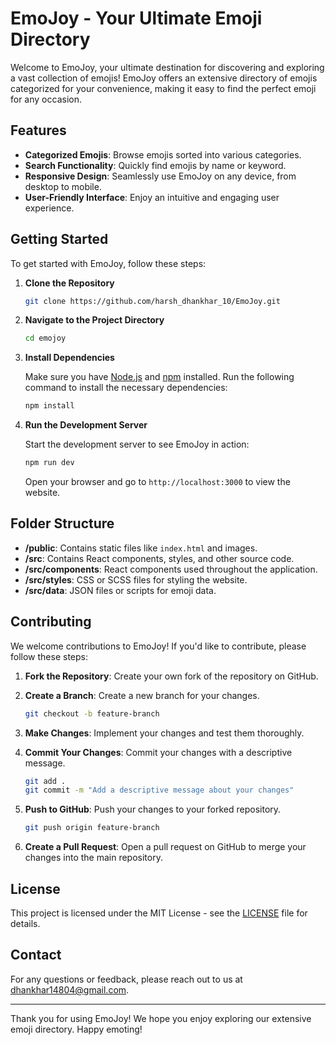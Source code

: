 # EmoJoy - Your Ultimate Emoji Directory

Welcome to EmoJoy, your ultimate destination for discovering and exploring a vast collection of emojis! EmoJoy offers an extensive directory of emojis categorized for your convenience, making it easy to find the perfect emoji for any occasion.

## Features

- **Categorized Emojis**: Browse emojis sorted into various categories.
- **Search Functionality**: Quickly find emojis by name or keyword.
- **Responsive Design**: Seamlessly use EmoJoy on any device, from desktop to mobile.
- **User-Friendly Interface**: Enjoy an intuitive and engaging user experience.

## Getting Started

To get started with EmoJoy, follow these steps:

1. **Clone the Repository**

    ```bash
    git clone https://github.com/harsh_dhankhar_10/EmoJoy.git
    ```

2. **Navigate to the Project Directory**

    ```bash
    cd emojoy
    ```

3. **Install Dependencies**

    Make sure you have [Node.js](https://nodejs.org/) and [npm](https://www.npmjs.com/) installed. Run the following command to install the necessary dependencies:

    ```bash
    npm install
    ```

4. **Run the Development Server**

    Start the development server to see EmoJoy in action:

    ```bash
    npm run dev
    ```

    Open your browser and go to `http://localhost:3000` to view the website.

## Folder Structure

- **/public**: Contains static files like `index.html` and images.
- **/src**: Contains React components, styles, and other source code.
- **/src/components**: React components used throughout the application.
- **/src/styles**: CSS or SCSS files for styling the website.
- **/src/data**: JSON files or scripts for emoji data.

## Contributing

We welcome contributions to EmoJoy! If you'd like to contribute, please follow these steps:

1. **Fork the Repository**: Create your own fork of the repository on GitHub.
2. **Create a Branch**: Create a new branch for your changes.

    ```bash
    git checkout -b feature-branch
    ```

3. **Make Changes**: Implement your changes and test them thoroughly.
4. **Commit Your Changes**: Commit your changes with a descriptive message.

    ```bash
    git add .
    git commit -m "Add a descriptive message about your changes"
    ```

5. **Push to GitHub**: Push your changes to your forked repository.

    ```bash
    git push origin feature-branch
    ```

6. **Create a Pull Request**: Open a pull request on GitHub to merge your changes into the main repository.

## License

This project is licensed under the MIT License - see the [LICENSE](LICENSE) file for details.

## Contact

For any questions or feedback, please reach out to us at [dhankhar14804@gmail.com](mailto:dhankhar14804@gmail.com).

---

Thank you for using EmoJoy! We hope you enjoy exploring our extensive emoji directory. Happy emoting!

